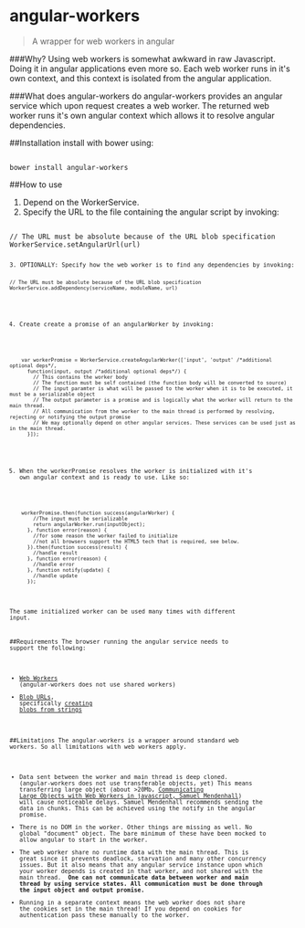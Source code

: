 # angular-workers

> A wrapper for web workers in angular

###Why?
Using web workers is somewhat awkward in raw Javascript. Doing it in angular applications even more so. 
Each web worker runs in it's own context, and this context is isolated from the angular application.

###What does angular-workers do
angular-workers provides an angular service which upon request creates a web worker.
The returned web worker runs it's own angular context which allows it to resolve angular dependencies.

##Installation
install with bower using:
<pre><code>
bower install angular-workers
</pre></code>
##How to use

1. Depend on the WorkerService.
2. Specify the URL to the file containing the angular script by invoking: 
<pre><code>
// The URL must be absolute because of the URL blob specification  
WorkerService.setAngularUrl(url)
<pre><code>
3. OPTIONALLY: Specify how the web worker is to find any dependencies by invoking: 
<pre><code>
// The URL must be absolute because of the URL blob specification  
WorkerService.addDependency(serviceName, moduleName, url) 
</pre></code>
4. Create create a promise of an angularWorker by invoking: 
<pre><code>
    var workerPromise = WorkerService.createAngularWorker(['input', 'output' /*additional optional deps*/,   
    &nbsp;&nbsp;function(input, output /*additional optional deps*/) {  
    &nbsp;&nbsp;&nbsp;&nbsp;// This contains the worker body  
    &nbsp;&nbsp;&nbsp;&nbsp;// The function must be self contained (the function body will be converted to source)  
    &nbsp;&nbsp;&nbsp;&nbsp;// The input paramter is what will be passed to the worker when it is to be executed, it must be a serializable object  
    &nbsp;&nbsp;&nbsp;&nbsp;// The output parameter is a promise and is logically what the worker will return to the main thread.  
    &nbsp;&nbsp;&nbsp;&nbsp;// All communication from the worker to the main thread is performed by resolving, rejecting or notifying the output promise  
    &nbsp;&nbsp;&nbsp;&nbsp;// We may optionally depend on other angular services. These services can be used just as in the main thread.  
    &nbsp;&nbsp;}]);
</code></pre>
5. When the workerPromise resolves the worker is initialized with it's own angular context and is ready to use. Like so:
<pre><code>
    workerPromise.then(function success(angularWorker) {  
    &nbsp;&nbsp;&nbsp;&nbsp;//The input must be serializable  
    &nbsp;&nbsp;&nbsp;&nbsp;return angularWorker.run(inputObject);    
    &nbsp;&nbsp;}, function error(reason) {  
    &nbsp;&nbsp;&nbsp;&nbsp;//for some reason the worker failed to initialize  
    &nbsp;&nbsp;&nbsp;&nbsp;//not all browsers support the HTML5 tech that is required, see below.  
    &nbsp;&nbsp;}).then(function success(result) {  
    &nbsp;&nbsp;&nbsp;&nbsp;//handle result  
    &nbsp;&nbsp;}, function error(reason) {  
    &nbsp;&nbsp;&nbsp;&nbsp;//handle error  
    &nbsp;&nbsp;}, function notify(update) {  
    &nbsp;&nbsp;&nbsp;&nbsp;//handle update  
    &nbsp;&nbsp;});  
</pre></code>

The same initialized worker can be used many times with different input.

##Requirements
The browser running the angular service needs to support the following:  
* [Web Workers](http://caniuse.com/#feat=webworkers) (angular-workers does not use shared workers)  
* [Blob URLs](http://caniuse.com/#feat=bloburls), specifically [creating blobs from strings](https://developer.mozilla.org/en-US/docs/Web/API/URL.createObjectURL#Browser_compatibility)
    
##Limitations
The angular-workers is a wrapper around standard web workers. So all limitations with web workers apply.  
  * Data sent between the worker and main thread is deep cloned. (angular-workers does not use transferable objects, yet)
  This means transferring large object (about >20Mb, [Communicating Large Objects with Web Workers in javascript, Samuel Mendenhall](http://developerblog.redhat.com/2014/05/20/communicating-large-objects-with-web-workers-in-javascript/))
  will cause noticeable delays. Samuel Mendenhall recommends sending the data in chunks. This can be achieved using the notify
  in the angular promise.  
  * There is no DOM in the worker. Other things are missing as well. No global "document" object. The bare minimum of these
  have been mocked to allow angular to start in the worker.
  * The web worker share no runtime data with the main thread. This is great since it prevents deadlock, starvation and many
  other concurrency issues. But it also means that any angular service instance upon which your worker depends is created
  in that worker, and not shared with the main thread. <b> One can not communicate data between worker and main thread 
  by using service states. All communication must be done through the input object and output promise.</b>
  * Running in a separate context means the web worker does not share the cookies set in the main thread! If you depend on
  cookies for authentication pass these manually to the worker.


